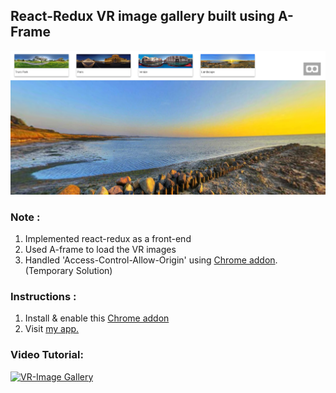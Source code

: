 ## React-Redux VR image gallery built using A-Frame

![ VR Gallery ](/screen1.png)

### Note :
1. Implemented react-redux as a front-end
2. Used A-frame to load the VR images
3. Handled 'Access-Control-Allow-Origin' using [Chrome addon](https://chrome.google.com/webstore/detail/allow-control-allow-origi/nlfbmbojpeacfghkpbjhddihlkkiljbi?hl=en). (Temporary Solution)

### Instructions :
1. Install & enable this [Chrome addon](https://chrome.google.com/webstore/detail/allow-control-allow-origi/nlfbmbojpeacfghkpbjhddihlkkiljbi?hl=en)
2. Visit [my app.](https://vr-gallery.herokuapp.com/)

### Video Tutorial: 

[![VR-Image Gallery ](https://img.youtube.com/vi/9YNpkjSs79g/0.jpg)](https://www.youtube.com/watch?v=9YNpkjSs79g&feature=youtu.be)
